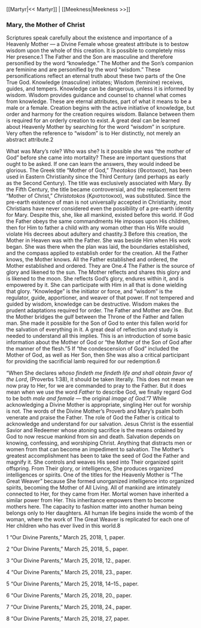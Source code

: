 [[Martyr|<< Martyr]]  |  [[Meekness|Meekness >>]]

### Mary, the Mother of Christ
Scriptures speak carefully about the existence and importance of a Heavenly Mother — a Divine Female whose greatest attribute is to bestow wisdom upon the whole of this creation. It is possible to completely miss Her presence.1 The Father and the Son are masculine and therefore personified by the word “knowledge.” The Mother and the Son’s companion are feminine and are personified by the word “wisdom.” These personifications reflect an eternal truth about these two parts of the One True God. Knowledge (masculine) initiates; Wisdom (feminine) receives, guides, and tempers. Knowledge can be dangerous, unless it is informed by wisdom. Wisdom provides guidance and counsel to channel what comes from knowledge. These are eternal attributes, part of what it means to be a male or a female. Creation begins with the active initiative of knowledge, but order and harmony for the creation requires wisdom. Balance between them is required for an orderly creation to exist. A great deal can be learned about Heavenly Mother by searching for the word “wisdom” in scripture. Very often the reference to “wisdom” is to Her distinctly, not merely an abstract attribute.2

What was Mary’s role? Who was she? Is it possible she was “the mother of God” before she came into mortality? These are important questions that ought to be asked. If one can learn the answers, they would indeed be glorious. The Greek title “Mother of God,” *Theotokos* (Θεοτοκοσ), has been used in Eastern Christianity since the Third Century (and perhaps as early as the Second Century). The title was exclusively associated with Mary. By the Fifth Century, the title became controversial, and the replacement term “Mother of Christ,” *Christotokos* (Κριστοτοκοσ), was substituted. Since the pre-earth existence of man is not universally accepted in Christianity, most Christians have never considered even the possibility of a pre-earth identity for Mary. Despite this, she, like all mankind, existed before this world. If God the Father obeys the same commandments He imposes upon His children, then for Him to father a child with any woman other than His Wife would violate His decrees about adultery and chastity.3 Before this creation, the Mother in Heaven was with the Father. She was beside Him when His work began. She was there when the plan was laid, the boundaries established, and the compass applied to establish order for the creation. All the Father knows, the Mother knows. All the Father established and ordered, the Mother established and ordered. They are One.4 The Father is the source of glory and likened to the sun. The Mother reflects and shares this glory and is likened to the moon. She reflects God’s glory, endures within it, and is empowered by it. She can participate with Him in all that is done wielding that glory. “Knowledge” is the initiator or force, and “wisdom” is the regulator, guide, apportioner, and weaver of that power. If not tempered and guided by wisdom, knowledge can be destructive. Wisdom makes the prudent adaptations required for order. The Father and Mother are One. But the Mother bridges the gulf between the Throne of the Father and fallen man. She made it possible for the Son of God to enter this fallen world for the salvation of everything in it. A great deal of reflection and study is needed to understand all this implies. This is an introduction of some basic information about the Mother of God or “the Mother of the Son of God after the manner of the flesh.”5 If “the condescension of God” included the Mother of God, as well as Her Son, then She was also a critical participant for providing the sacrificial lamb required for our redemption.6

“When She declares *whoso findeth me findeth life and shall obtain favor of the Lord*, (Proverbs 1:38), it should be taken literally. This does not mean we now pray to Her, for we are commanded to pray to the Father. But it does mean when we use the word *Father* to describe God, we finally regard God to be both *male and female* — the original *image of God*.”7 While acknowledging a Divine Mother is appropriate, singling Her out for worship is not. The words of the Divine Mother’s Proverb and Mary’s psalm both venerate and praise the Father. The role of God the Father is critical to acknowledge and understand for our salvation. Jesus Christ is the essential Savior and Redeemer whose atoning sacrifice is the means ordained by God to now rescue mankind from sin and death. Salvation depends on knowing, confessing, and worshiping Christ. Anything that distracts men or women from that can become an impediment to salvation. The Mother’s greatest accomplishment has been to take the seed of God the Father and magnify it. She controls and weaves His seed into Their organized spirit offspring. From Their glory, or intelligence, She produces organized intelligences or spirits. One of the titles for the Heavenly Mother is “The Great Weaver” because She formed unorganized intelligence into organized spirits, becoming the Mother of All Living. All of mankind are intimately connected to Her, for they came from Her. Mortal women have inherited a similar power from Her. This inheritance empowers them to become mothers here. The capacity to fashion matter into another human being belongs only to Her daughters. All human life begins inside the womb of the woman, where the work of The Great Weaver is replicated for each one of Her children who has ever lived in this world.8



1 “Our Divine Parents,” March 25, 2018, 1, paper.


2 “Our Divine Parents,” March 25, 2018, 5., paper.


3 “Our Divine Parents,” March 25, 2018, 12., paper.


4 “Our Divine Parents,” March 25, 2018, 23., paper.


5 “Our Divine Parents,” March 25, 2018, 14–15., paper.


6 “Our Divine Parents,” March 25, 2018, 20., paper.


7 “Our Divine Parents,” March 25, 2018, 24., paper.


8 “Our Divine Parents,” March 25, 2018, 27, paper.
